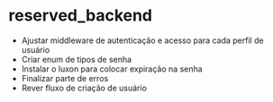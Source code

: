 # reserved_backend

- Ajustar middleware de autenticação e acesso para cada perfil de usuário
- Criar enum de tipos de senha
- Instalar o luxon para colocar expiração na senha
- Finalizar parte de erros
- Rever fluxo de criação de usuário